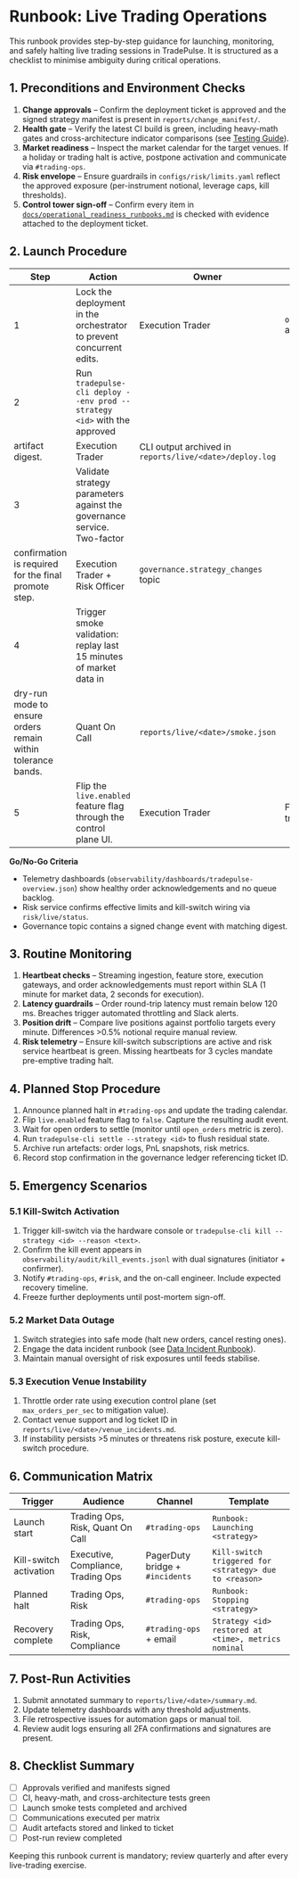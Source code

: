 # Runbook: Live Trading Operations

This runbook provides step-by-step guidance for launching, monitoring, and safely
halting live trading sessions in TradePulse. It is structured as a checklist to
minimise ambiguity during critical operations.

## 1. Preconditions and Environment Checks

1. **Change approvals** – Confirm the deployment ticket is approved and the
   signed strategy manifest is present in `reports/change_manifest/`.
2. **Health gate** – Verify the latest CI build is green, including heavy-math
   gates and cross-architecture indicator comparisons (see [Testing Guide](../TESTING.md)).
3. **Market readiness** – Inspect the market calendar for the target venues. If a
   holiday or trading halt is active, postpone activation and communicate via
   `#trading-ops`.
4. **Risk envelope** – Ensure guardrails in `configs/risk/limits.yaml` reflect
   the approved exposure (per-instrument notional, leverage caps, kill thresholds).
5. **Control tower sign-off** – Confirm every item in
   [`docs/operational_readiness_runbooks.md`](operational_readiness_runbooks.md#1-pre-launch-control-checklist)
   is checked with evidence attached to the deployment ticket.

## 2. Launch Procedure

| Step | Action | Owner | Telemetry |
| ---- | ------ | ----- | --------- |
| 1 | Lock the deployment in the orchestrator to prevent concurrent edits. | Execution Trader | `orchestrator.lock` audit log |
| 2 | Run `tradepulse-cli deploy --env prod --strategy <id>` with the approved
    artifact digest. | Execution Trader | CLI output archived in `reports/live/<date>/deploy.log` |
| 3 | Validate strategy parameters against the governance service. Two-factor
    confirmation is required for the final promote step. | Execution Trader + Risk Officer | `governance.strategy_changes` topic |
| 4 | Trigger smoke validation: replay last 15 minutes of market data in
    dry-run mode to ensure orders remain within tolerance bands. | Quant On Call | `reports/live/<date>/smoke.json` |
| 5 | Flip the `live.enabled` feature flag through the control plane UI. | Execution Trader | Feature flag audit trail |

**Go/No-Go Criteria**

- Telemetry dashboards (`observability/dashboards/tradepulse-overview.json`) show healthy order
  acknowledgements and no queue backlog.
- Risk service confirms effective limits and kill-switch wiring via `risk/live/status`.
- Governance topic contains a signed change event with matching digest.

## 3. Routine Monitoring

1. **Heartbeat checks** – Streaming ingestion, feature store, execution gateways,
   and order acknowledgements must report within SLA (1 minute for market data,
   2 seconds for execution).
2. **Latency guardrails** – Order round-trip latency must remain below 120 ms.
   Breaches trigger automated throttling and Slack alerts.
3. **Position drift** – Compare live positions against portfolio targets every
   minute. Differences >0.5% notional require manual review.
4. **Risk telemetry** – Ensure kill-switch subscriptions are active and risk
   service heartbeat is green. Missing heartbeats for 3 cycles mandate
   pre-emptive trading halt.

## 4. Planned Stop Procedure

1. Announce planned halt in `#trading-ops` and update the trading calendar.
2. Flip `live.enabled` feature flag to `false`. Capture the resulting audit event.
3. Wait for open orders to settle (monitor until `open_orders` metric is zero).
4. Run `tradepulse-cli settle --strategy <id>` to flush residual state.
5. Archive run artefacts: order logs, PnL snapshots, risk metrics.
6. Record stop confirmation in the governance ledger referencing ticket ID.

## 5. Emergency Scenarios

### 5.1 Kill-Switch Activation

1. Trigger kill-switch via the hardware console or
   `tradepulse-cli kill --strategy <id> --reason <text>`.
2. Confirm the kill event appears in `observability/audit/kill_events.jsonl` with
   dual signatures (initiator + confirmer).
3. Notify `#trading-ops`, `#risk`, and the on-call engineer. Include expected
   recovery timeline.
4. Freeze further deployments until post-mortem sign-off.

### 5.2 Market Data Outage

1. Switch strategies into safe mode (halt new orders, cancel resting ones).
2. Engage the data incident runbook (see [Data Incident Runbook](runbook_data_incident.md)).
3. Maintain manual oversight of risk exposures until feeds stabilise.

### 5.3 Execution Venue Instability

1. Throttle order rate using execution control plane (set `max_orders_per_sec`
   to mitigation value).
2. Contact venue support and log ticket ID in `reports/live/<date>/venue_incidents.md`.
3. If instability persists >5 minutes or threatens risk posture, execute
   kill-switch procedure.

## 6. Communication Matrix

| Trigger | Audience | Channel | Template |
| ------- | -------- | ------- | -------- |
| Launch start | Trading Ops, Risk, Quant On Call | `#trading-ops` | `Runbook: Launching <strategy>` |
| Kill-switch activation | Executive, Compliance, Trading Ops | PagerDuty bridge + `#incidents` | `Kill-switch triggered for <strategy> due to <reason>` |
| Planned halt | Trading Ops, Risk | `#trading-ops` | `Runbook: Stopping <strategy>` |
| Recovery complete | Trading Ops, Risk, Compliance | `#trading-ops` + email | `Strategy <id> restored at <time>, metrics nominal` |

## 7. Post-Run Activities

1. Submit annotated summary to `reports/live/<date>/summary.md`.
2. Update telemetry dashboards with any threshold adjustments.
3. File retrospective issues for automation gaps or manual toil.
4. Review audit logs ensuring all 2FA confirmations and signatures are present.

## 8. Checklist Summary

- [ ] Approvals verified and manifests signed
- [ ] CI, heavy-math, and cross-architecture tests green
- [ ] Launch smoke tests completed and archived
- [ ] Communications executed per matrix
- [ ] Audit artefacts stored and linked to ticket
- [ ] Post-run review completed

Keeping this runbook current is mandatory; review quarterly and after every
live-trading exercise.
